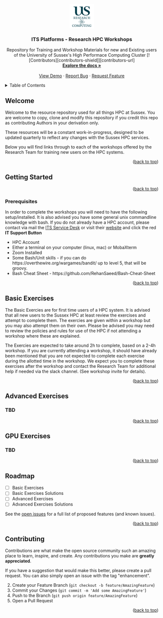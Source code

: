 <div id="top"></div>

<!-- PROJECT SHIELDS -->
<!--
*** I'm using markdown "reference style" links for readability.
*** Reference links are enclosed in brackets [ ] instead of parentheses ( ).
*** See the bottom of this document for the declaration of the reference variables
*** for contributors-url, forks-url, etc. This is an optional, concise syntax you may use.

[![Contributors][contributors-shield]][contributors-url]
[![Forks][forks-shield]][forks-url]
[![Stargazers][stars-shield]][stars-url]
[![Issues][issues-shield]][issues-url]



<!-- PROJECT LOGO -->
<br />
<div align="center">
  <a href="https://github.com/universityofsussex-its/RC-Workshops">
    <img src="images/logo.png" alt="Logo" width="80" height="80">
  </a>

<h3 align="center">ITS Platforms - Research HPC Workshops</h3>

  <p align="center">
    Repository for Training and Workshop Materials for new and Existing users of the University of Sussex's High Performace Computing Cluster
    [![Contributors][contributors-shield]][contributors-url]
    <br />
    <a href="https://github.com/universityofsussex-its/RC-Workshops"><strong>Explore the docs »</strong></a>
    <br />
    <br />
    <a href="https://github.com/universityofsussex-its/RC-Workshops">View Demo</a>
    ·
    <a href="https://github.com/universityofsussex-its/RC-Workshops/issues">Report Bug</a>
    ·
    <a href="https://github.com/universityofsussex-its/RC-Workshops/issues">Request Feature</a>
  </p>
</div>



<!-- TABLE OF CONTENTS -->
<details>
  <summary>Table of Contents</summary>
  <ol>
    <li>
      <a href="#welcome">Welcome</a>
    </li>
    <li>
      <a href="#getting-started">Getting Started</a>
      <ul>
        <li><a href="#prerequisites">Prerequisites</a></li>
      </ul>
    </li>
    <li><a href="#basic-exercises">Basic Exercises</a></li>
    <li><a href="#advanced-exercises">Advanced Exercises</a></li>
    <li><a href="#gpu-exercises">GPU Exercises</a></li>
    <li><a href="#apollo2-to-artemis">Apollo2 to Artemis</a></li>
    <li><a href="#roadmap">Roadmap</a></li>
    <li><a href="#contributing">Contributing</a></li>
  </ol>
</details>



<!-- ABOUT THE PROJECT -->
## Welcome

Welcome to the resource repository used for all things HPC at Sussex. You are welcome to copy, clone and modify this repository if you credit this repo as contributing Authors in your derivation only.

These resources will be a constant work-in-progress, designed to be updated quarterly to reflect any changes with the Sussex HPC services. 

Below you will find links through to each of the workshops offered by the Research Team for training new users on the HPC systems.

<p align="right">(<a href="#top">back to top</a>)</p>



<!-- GETTING STARTED -->
## Getting Started

<p align="right">(<a href="#top">back to top</a>)</p>

### Prerequisites

In order to complete the workshops you will need to have the following setup/installed. It is also advised you have some general unix commandline knowledge with bash. If you do not already have a HPC account, please contact via mail the <a href="mailto:itservicedesk@sussex.ac.uk">ITS Service Desk</a> or visit their <a href="https://www.sussex.ac.uk/its/help/">website</a> and click the red <b>IT Support Button</b>

<ul>
    <li>HPC Account</li>
    <li>Either a terminal on your computer (linux, mac) or MobaXterm</li>
    <li>Zoom Installed</li>
    <li>Some Bash/Unit skills - if you can do https://overthewire.org/wargames/bandit/ up to level 5, that will be groovy.</li>
    <li>Bash Cheat Sheet - https://github.com/RehanSaeed/Bash-Cheat-Sheet</li>
</ul>

<p align="right">(<a href="#top">back to top</a>)</p>

<!-- BASIC EXERCISES -->
## Basic Exercises

The Basic Exercies are for first time users of a HPC system. It is advised that all new users to the Sussex HPC at least review the exercises and attempt to complete them. The exercies are given within a workshop but you may also attempt them on their own. Please be advised you may need to review the policies and rules for use of the HPC if not attending a workshop where these are explained. 

The Exercies are expected to take around 2h to complete, based on a 2-4h workshop. If you are currently attending a workshop, it should have already been mentioned that you are not expected to complete each exercise during the allotted time in the workshop. We expect you to complete these exercises after the workshop and contact the Research Team for additional help if needed via the slack channel. (See workshop invite for details).


<p align="right">(<a href="#top">back to top</a>)</p>

<!-- ADVANCED EXERCISES -->
## Advanced Exercises

### TBD

<p align="right">(<a href="#top">back to top</a>)</p>

<!-- GPU EXERCISES -->
##  GPU Exercises

### TBD

<p align="right">(<a href="#top">back to top</a>)</p>


<!-- ROADMAP -->
## Roadmap

- [ ] Basic Exercises
- [ ] Basic Exercises Solutions
- [ ] Advanced Exercises
- [ ] Advanced Exercises Solutions

See the [open issues](https://github.com/universityofsussex-its/RC-Workshops/issues) for a full list of proposed features (and known issues).

<p align="right">(<a href="#top">back to top</a>)</p>



<!-- CONTRIBUTING -->
## Contributing

Contributions are what make the open source community such an amazing place to learn, inspire, and create. Any contributions you make are **greatly appreciated**.

If you have a suggestion that would make this better, please create a pull request. You can also simply open an issue with the tag "enhancement".

2. Create your Feature Branch (`git checkout -b feature/AmazingFeature`)
3. Commit your Changes (`git commit -m 'Add some AmazingFeature'`)
4. Push to the Branch (`git push origin feature/AmazingFeature`)
5. Open a Pull Request

<p align="right">(<a href="#top">back to top</a>)</p>




<!-- MARKDOWN LINKS & IMAGES -->
<!-- https://www.markdownguide.org/basic-syntax/#reference-style-links -->
[contributors-shield]: https://img.shields.io/github/contributors/universityofsussex-its/RC-Workshops.svg?style=for-the-badge
[contributors-url]: https://github.com/universityofsussex-its/RC-Workshops/graphs/contributors
[forks-shield]: https://img.shields.io/github/forks/universityofsussex-its/RC-Workshops.svg?style=for-the-badge
[forks-url]: https://github.com/universityofsussex-its/RC-Workshops/network/members
[stars-shield]: https://img.shields.io/github/stars/universityofsussex-its/RC-Workshops.svg?style=for-the-badge
[stars-url]: https://github.com/universityofsussex-its/RC-Workshops/stargazers
[issues-shield]: https://img.shields.io/github/issues/universityofsussex-its/RC-Workshops.svg?style=for-the-badge
[issues-url]: https://github.com/universityofsussex-its/RC-Workshops/issues